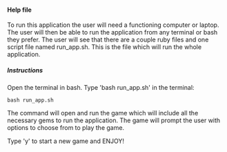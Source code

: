 #### Help file

To run this application the user will need a functioning computer or laptop. The user will then be able to run the application from any terminal or bash they prefer. The user will see that there are a couple ruby files and one script file named run_app.sh. This is the file which will run the whole application.

##### Instructions

Open the terminal in bash. Type 'bash run_app.sh' in the terminal:

```
bash run_app.sh
```

The command will open and run the game which will include all the necessary gems to run the application. The game will prompt the user with options to choose from to play the game.

Type 'y' to start a new game and ENJOY!